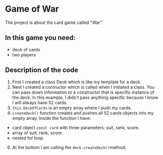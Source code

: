 # Game of War

The project is about the card game called "War". 

## In this game you need:

- deck of cards
- two players

## Description of the code

1. First I created a class Deck which is like my template for a deck.
2. Next I created a contructor which is called when I initiated a class. You can pass down information to a constructor that is specific instance of the deck. In this example, I didn't pass anything specific because I know I will always have 52 cards.
4. `this.DeckOfCards` is an empty array where I push my cards.
5. `createDeck()` function creates and pushes all 52 cards objects into my empty array.
Inside the function I have:
* card object `const card` with three parameters: suit, rank, score.
* array of suit, rank, score.
* nested for loop.
6. At the bottom I am calling the `deck.createDeck()`method.


